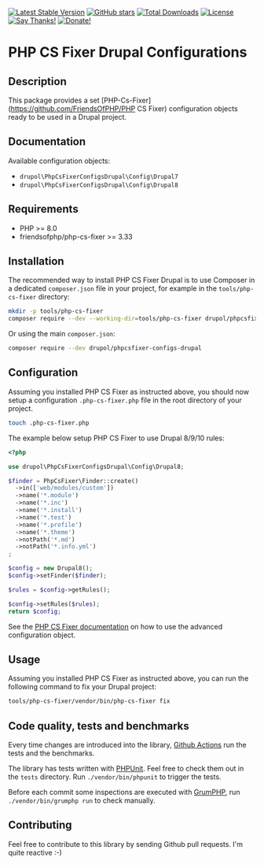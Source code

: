 [![Latest Stable Version](https://img.shields.io/packagist/v/drupol/phpcsfixer-configs-drupal.svg?style=flat-square)](https://packagist.org/packages/drupol/phpcsfixer-configs-drupal)
 [![GitHub stars](https://img.shields.io/github/stars/drupol/phpcsfixer-configs-drupal.svg?style=flat-square)](https://packagist.org/packages/drupol/phpcsfixer-configs-drupal)
 [![Total Downloads](https://img.shields.io/packagist/dt/drupol/phpcsfixer-configs-drupal.svg?style=flat-square)](https://packagist.org/packages/drupol/phpcsfixer-configs-drupal)
 [![License](https://img.shields.io/packagist/l/drupol/phpcsfixer-configs-drupal.svg?style=flat-square)](https://packagist.org/packages/drupol/phpcsfixer-configs-drupal)
 [![Say Thanks!](https://img.shields.io/badge/Say-thanks-brightgreen.svg?style=flat-square)](https://saythanks.io/to/drupol)
 [![Donate!](https://img.shields.io/badge/Donate-Paypal-brightgreen.svg?style=flat-square)](https://paypal.me/drupol)

# PHP CS Fixer Drupal Configurations

## Description

This package provides a set [PHP-Cs-Fixer](https://github.com/FriendsOfPHP/PHP CS Fixer) configuration objects ready to be used in a Drupal project.

## Documentation

Available configuration objects:

* `drupol\PhpCsFixerConfigsDrupal\Config\Drupal7`
* `drupol\PhpCsFixerConfigsDrupal\Config\Drupal8`

## Requirements

* PHP >= 8.0
* friendsofphp/php-cs-fixer >= 3.33

## Installation

The recommended way to install PHP CS Fixer Drupal is to use Composer in a dedicated `composer.json` file in your project, for example in the `tools/php-cs-fixer` directory:

```bash
mkdir -p tools/php-cs-fixer
composer require --dev --working-dir=tools/php-cs-fixer drupol/phpcsfixer-configs-drupal
```

Or using the main `composer.json`:

```bash
composer require --dev drupol/phpcsfixer-configs-drupal
```

## Configuration

Assuming you installed PHP CS Fixer as instructed above, you should now setup a configuration `.php-cs-fixer.php` file in the root directory of your project.

```bash
touch .php-cs-fixer.php
```

The example below setup PHP CS Fixer to use Drupal 8/9/10 rules:

```php
<?php

use drupol\PhpCsFixerConfigsDrupal\Config\Drupal8;

$finder = PhpCsFixer\Finder::create()
  ->in(['web/modules/custom'])
  ->name('*.module')
  ->name('*.inc')
  ->name('*.install')
  ->name('*.test')
  ->name('*.profile')
  ->name('*.theme')
  ->notPath('*.md')
  ->notPath('*.info.yml')
;

$config = new Drupal8();
$config->setFinder($finder);

$rules = $config->getRules();

$config->setRules($rules);
return $config;
```

See the [PHP CS Fixer documentation](https://github.com/FriendsOfPHP/PHP-CS-Fixer) on how to use the advanced configuration object.

## Usage

Assuming you installed PHP CS Fixer as instructed above, you can run the following command to fix your Drupal project:

```bash
tools/php-cs-fixer/vendor/bin/php-cs-fixer fix
```

## Code quality, tests and benchmarks

Every time changes are introduced into the library, [Github Actions](https://github.com/drupol/phpcsfixer-configs-drupal/actions) run the tests and the benchmarks.

The library has tests written with [PHPUnit](https://phpunit.de/).
Feel free to check them out in the `tests` directory. Run `./vendor/bin/phpunit` to trigger the tests.

Before each commit some inspections are executed with [GrumPHP](https://github.com/phpro/grumphp), run `./vendor/bin/grumphp run` to check manually.

## Contributing

Feel free to contribute to this library by sending Github pull requests. I'm quite reactive :-)
